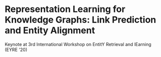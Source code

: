 # Representation Learning for Knowledge Graphs: Link Prediction and Entity Alignment
Keynote at 3rd International Workshop on EntitY Retrieval and lEarning (EYRE '20)

